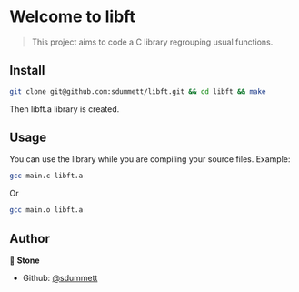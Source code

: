 # Welcome to libft

> This project aims to code a C library regrouping usual functions.

## Install

```sh
git clone git@github.com:sdummett/libft.git && cd libft && make
```
Then libft.a library is created.

## Usage

You can use the library while you are compiling your source files.
Example:
```sh
gcc main.c libft.a
```
Or
```sh
gcc main.o libft.a
```

## Author

👤 **Stone**

* Github: [@sdummett](https://github.com/sdummett)
